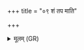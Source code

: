 +++
title = "०९ शं तप माति"

+++
<details><summary>मूलम् (GR)</summary>

शं तप माति तपो  
अग्ने मा तन्वं तपः ।  
वनेषु शुष्मो अस्तु ते  
पृथिव्याम् अस्तु यद् धरः ॥
</details>